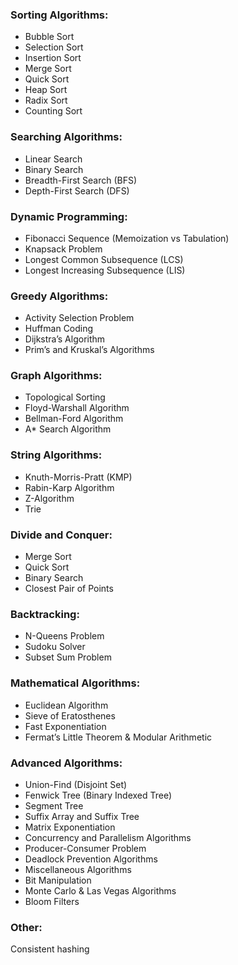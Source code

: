 ### Sorting Algorithms:
- Bubble Sort
- Selection Sort
- Insertion Sort
- Merge Sort
- Quick Sort
- Heap Sort
- Radix Sort
- Counting Sort

### Searching Algorithms:
- Linear Search
- Binary Search
- Breadth-First Search (BFS)
- Depth-First Search (DFS)

### Dynamic Programming:
- Fibonacci Sequence (Memoization vs Tabulation)
- Knapsack Problem
- Longest Common Subsequence (LCS)
- Longest Increasing Subsequence (LIS)

### Greedy Algorithms:
- Activity Selection Problem
- Huffman Coding
- Dijkstra’s Algorithm
- Prim’s and Kruskal’s Algorithms

### Graph Algorithms:
- Topological Sorting
- Floyd-Warshall Algorithm
- Bellman-Ford Algorithm
- A* Search Algorithm

### String Algorithms:
- Knuth-Morris-Pratt (KMP)
- Rabin-Karp Algorithm
- Z-Algorithm
- Trie

### Divide and Conquer:
- Merge Sort
- Quick Sort
- Binary Search
- Closest Pair of Points

### Backtracking:
- N-Queens Problem
- Sudoku Solver
- Subset Sum Problem

### Mathematical Algorithms:
- Euclidean Algorithm
- Sieve of Eratosthenes
- Fast Exponentiation
- Fermat’s Little Theorem & Modular Arithmetic

### Advanced Algorithms:
- Union-Find (Disjoint Set)
- Fenwick Tree (Binary Indexed Tree)
- Segment Tree
- Suffix Array and Suffix Tree
- Matrix Exponentiation
- Concurrency and Parallelism Algorithms
- Producer-Consumer Problem
- Deadlock Prevention Algorithms
- Miscellaneous Algorithms
- Bit Manipulation
- Monte Carlo & Las Vegas Algorithms
- Bloom Filters

### Other:
Consistent hashing
